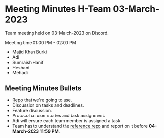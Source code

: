 # Meeting Minutes H-Team 03-March-2023

Team meeting held on 03-March-2023 on Discord.

Meeting time 01:00 PM - 02:00 PM

- Majid Khan Burki
- Adi
- Sumraish Hanif
- Heshani
- Mehadi

## Meeting Minutes Bullets

- [Repo](https://github.com/danybeltran/nextjs-typescript-and-mongodb) that we're going to use.
- Discussion on tasks and deadlines.
- Feature discussion.
- Protocol on user stories and task assignment.
- Adi will ensure each team member is assigned a task
- Team has to understand the [reference repo](https://github.com/danybeltran/nextjs-typescript-and-mongodb) and report on it before **04-March-2023 11:59 PM**.
